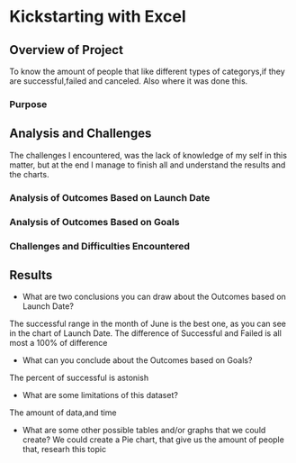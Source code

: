 # Kickstarting with Excel

## Overview of Project

To know the amount of people that like different types of categorys,if they are successful,failed and canceled.
Also where it was done this.


### Purpose

## Analysis and Challenges

The challenges I encountered, was the lack of knowledge of my self in this matter, but at the end I manage to finish all and understand the results and the charts.


### Analysis of Outcomes Based on Launch Date

### Analysis of Outcomes Based on Goals

### Challenges and Difficulties Encountered



## Results

- What are two conclusions you can draw about the Outcomes based on Launch Date?

The successful range in the month of June is the best one, as you can see in the chart of Launch Date.
The difference of Successful and Failed is all most a 100% of difference

- What can you conclude about the Outcomes based on Goals?

The percent of successful is astonish


- What are some limitations of this dataset?

The amount of data,and time

- What are some other possible tables and/or graphs that we could create?
We could create a Pie chart, that give us the amount of people that, researh this topic